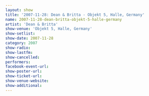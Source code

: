 ```yaml
---
layout: show
title: '2007-11-28: Dean & Britta - Objekt 5, Halle, Germany'
name: 2007-11-28-dean-britta-objekt-5-halle-germany
artist: 'Dean & Britta'
show-venue: 'Objekt 5, Halle, Germany'
show-setlist: 
show-date: 2007-11-28
category: 2007
show-radio: 
show-lastfm: 
show-cancelled: 
performers: 
facebook-event-url: 
show-poster-url: 
show-ticket-url: 
show-venue-website: 
show-additional: 
---
```


